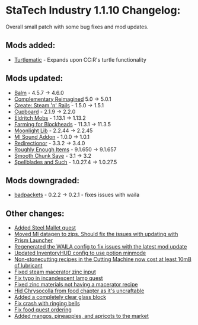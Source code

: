 # StaTech Industry 1.1.10 Changelog:

Overall small patch with some bug fixes and mod updates.

## Mods added:
- [Turtlematic](https://www.curseforge.com/minecraft/mc-mods/turtlematic) - Expands upon CC:R's turtle functionality

## Mods updated:
- [Balm](https://www.curseforge.com/minecraft/mc-mods/balm-fabric) - 4.5.7 -> 4.6.0
- [Complementary Reimagined](https://www.curseforge.com/minecraft/shaders/complementary-reimagined) 5.0 -> 5.0.1
- [Create: Steam 'n' Rails](https://www.curseforge.com/minecraft/mc-mods/create-steam-n-rails) - 1.5.0 -> 1.5.1
- [Cupboard](https://www.curseforge.com/minecraft/mc-mods/cupboard) - 2.1.9 -> 2.2.0
- [Eldritch Mobs](https://www.curseforge.com/minecraft/mc-mods/eldritch-mobs) - 1.13.1 -> 1.13.2
- [Farming for Blockheads](https://www.curseforge.com/minecraft/mc-mods/farming-for-blockheads-fabric) - 11.3.1 -> 11.3.5
- [Moonlight Lib](https://www.curseforge.com/minecraft/mc-mods/selene) - 2.2.44 -> 2.2.45
- [MI Sound Addon](https://curseforge.com/minecraft/mc-mods/modern-industrialization-sound-addon) - 1.0.0 -> 1.0.1
- [Redirectionor](https://www.curseforge.com/minecraft/mc-mods/redirectionor) - 3.3.2 -> 3.4.0
- [Roughly Enough Items](https://www.curseforge.com/minecraft/mc-mods/roughly-enough-items) - 9.1.650 -> 9.1.657
- [Smooth Chunk Save](https://www.curseforge.com/minecraft/mc-mods/smooth-chunk-save) - 3.1 -> 3.2
- [Spellblades and Such](https://www.curseforge.com/minecraft/mc-mods/spellblade-next) - 1.0.27.4 -> 1.0.27.5

## Mods downgraded:
- [badpackets](https://www.curseforge.com/minecraft/mc-mods/badpackets) - 0.2.2 -> 0.2.1 - fixes issues with waila

## Other changes:
- [Added Steel Mallet quest](https://github.com/TheStaticVoid/StaTech-Industry/issues/435)
- [Moved MI datagen to zips. Should fix the issues with updating with Prism Launcher](https://github.com/TheStaticVoid/StaTech-Industry/issues/438)
- [Regenerated the WAILA config to fix issues with the latest mod update](https://github.com/TheStaticVoid/StaTech-Industry/issues/434)
- [Updated InventoryHUD config to use potion minmode](https://github.com/TheStaticVoid/StaTech-Industry/issues/437)
- [Non-stonecutting recipes in the Cutting Machine now cost at least 10mB of lubricant](https://github.com/TheStaticVoid/StaTech-Industry/issues/439)
- [Fixed steam macerator zinc input](https://discord.com/channels/1080389179537637456/1151302328574562425/1151302328574562425)
- [Fix typo in incandescent lamp quest](https://discord.com/channels/1080389179537637456/1151574466632097883/1151574466632097883)
- [Fixed zinc materials not having a macerator recipe](https://github.com/TheStaticVoid/StaTech-Industry/issues/440)
- [Hid Chrysocolla from food chapter as it's uncraftable](https://github.com/TheStaticVoid/StaTech-Industry/issues/436)
- [Added a completely clear glass block](https://discord.com/channels/1080389179537637456/1080389180296798291/1151926259543187506)
- [Fix crash with ringing bells](https://github.com/TheStaticVoid/StaTech-Industry/issues/443)
- [Fix food quest ordering](https://github.com/TheStaticVoid/StaTech-Industry/issues/445)
- [Added mangos, pineapples, and apricots to the market](https://github.com/TheStaticVoid/StaTech-Industry/issues/446)